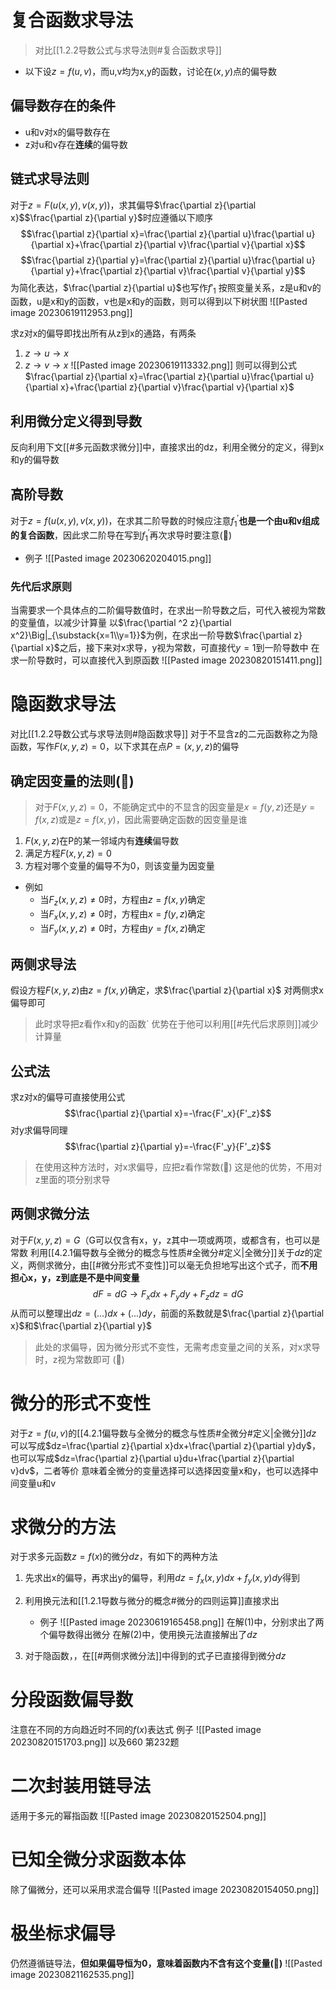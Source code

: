 # 复合函数求导法
 >对比[[1.2.2导数公式与求导法则#复合函数求导]]
- 以下设$z=f(u,v)$，而u,v均为x,y的函数，讨论在$(x,y)$点的偏导数
## 偏导数存在的条件
- u和v对x的偏导数存在
- z对u和v存在**连续**的偏导数
## 链式求导法则
对于$z=F(u(x,y),v(x,y))$，求其偏导$\frac{\partial z}{\partial x}$$\frac{\partial z}{\partial y}$时应遵循以下顺序
$$\frac{\partial z}{\partial x}=\frac{\partial z}{\partial u}\frac{\partial u}{\partial x}+\frac{\partial z}{\partial v}\frac{\partial v}{\partial x}$$
$$\frac{\partial z}{\partial y}=\frac{\partial z}{\partial u}\frac{\partial u}{\partial y}+\frac{\partial z}{\partial v}\frac{\partial v}{\partial y}$$
为简化表达，$\frac{\partial z}{\partial u}$也写作$f'_1$
按照变量关系，z是u和v的函数，u是x和y的函数，v也是x和y的函数，则可以得到以下树状图
![[Pasted image 20230619112953.png]]

求z对x的偏导即找出所有从z到x的通路，有两条
1. $z\to u\to x$
2. $z\to v \to x$
![[Pasted image 20230619113332.png]]
则可以得到公式$\frac{\partial z}{\partial x}=\frac{\partial z}{\partial u}\frac{\partial u}{\partial x}+\frac{\partial z}{\partial v}\frac{\partial v}{\partial x}$

## 利用微分定义得到导数
反向利用下文[[#多元函数求微分]]中，直接求出的dz，利用全微分的定义，得到x和y的偏导数


## 高阶导数
对于$z=f(u(x,y),v(x,y))$，在求其二阶导数的时候应注意$f^{'}_1$**也是一个由u和v组成的复合函数**，因此求二阶导在写到$f_1^{'}$再次求导时要注意(🌟)
- 例子
![[Pasted image 20230620204015.png]]

### 先代后求原则
当需要求一个具体点的二阶偏导数值时，在求出一阶导数之后，可代入被视为常数的变量值，以减少计算量
以$\frac{\partial ^2 z}{\partial x^2}\Big|_{\substack{x=1\\y=1}}$为例，在求出一阶导数$\frac{\partial z}{\partial x}$之后，接下来对x求导，y视为常数，可直接代$y=1$到一阶导数中
在求一阶导数时，可以直接代入到原函数
![[Pasted image 20230820151411.png]]
# 隐函数求导法
对比[[1.2.2导数公式与求导法则#隐函数求导]]
对于不显含z的二元函数称之为隐函数，写作$F(x,y,z)=0$，以下求其在点$P=(x,y,z)$的偏导
## 确定因变量的法则(🌟)
> 对于$F(x,y,z)=0$，不能确定式中的不显含的因变量是$x=f(y,z)$还是$y=f(x,z)$或是$z=f(x,y)$，因此需要确定函数的因变量是谁
1. $F(x,y,z)$在P的某一邻域内有**连续**偏导数
2. 满足方程$F(x,y,z)=0$
3. 方程对哪个变量的偏导不为0，则该变量为因变量
- 例如
	- 当$F_z(x,y,z)\not=0$时，方程由$z=f(x,y)$确定
	- 当$F_x(x,y,z)\not=0$时，方程由$x=f(y,z)$确定
	- 当$F_y(x,y,z)\not=0$时，方程由$y=f(x,z)$确定

## 两侧求导法
假设方程$F(x,y,z)$由$z=f(x,y)$确定，求$\frac{\partial z}{\partial x}$
对两侧求x偏导即可
> 此时求导把z看作x和y的函数`
> 优势在于他可以利用[[#先代后求原则]]减少计算量

## 公式法
求z对x的偏导可直接使用公式
$$\frac{\partial z}{\partial x}=-\frac{F'_x}{F'_z}$$
对y求偏导同理
$$\frac{\partial z}{\partial y}=-\frac{F'_y}{F'_z}$$
> 在使用这种方法时，对x求偏导，应把z看作常数(🌟)
> 这是他的优势，不用对z里面的项分别求导

## 两侧求微分法
对于$F(x,y,z)=G$（G可以仅含有x，y，z其中一项或两项，或都含有，也可以是常数
利用[[4.2.1偏导数与全微分的概念与性质#全微分#定义|全微分]]关于$dz$的定义，两侧求微分，由[[#微分形式不变性]]可以毫无负担地写出这个式子，而**不用担心x，y，z到底是不是中间变量**
$$dF=dG\to F_xdx+F_ydy+F_zdz=dG$$
从而可以整理出$dz=(...)dx+(...)dy$，前面的系数就是$\frac{\partial z}{\partial x}$和$\frac{\partial z}{\partial y}$
> 此处的求偏导，因为微分形式不变性，无需考虑变量之间的关系，对x求导时，z视为常数即可
   (🌟)

# 微分的形式不变性
对于$z=f(u,v)$的[[4.2.1偏导数与全微分的概念与性质#全微分#定义|全微分]]$dz$
可以写成$dz=\frac{\partial z}{\partial x}dx+\frac{\partial z}{\partial y}dy$，也可以写成$dz=\frac{\partial z}{\partial  u}du+\frac{\partial z}{\partial v}dv$，二者等价
意味着全微分的变量选择可以选择因变量x和y，也可以选择中间变量u和v


# 求微分的方法
对于求多元函数$z=f(x)$的微分$dz$，有如下的两种方法
1. 先求出x的偏导，再求出y的偏导，利用$dz=f_x(x,y)dx+f_y(x,y)dy$得到
2. 利用换元法和[[1.2.1导数与微分的概念#微分的四则运算]]直接求出
	- 例子
![[Pasted image 20230619165458.png]]
		在解(1)中，分别求出了两个偏导数得出微分
		在解(2)中，使用换元法直接解出了$dz$

3. 对于隐函数，，在[[#两侧求微分法]]中得到的式子已直接得到微分$dz$

# 分段函数偏导数
注意在不同的方向趋近时不同的$f(x)$表达式
例子
![[Pasted image 20230820151703.png]]
以及660 第232题
# 二次封装用链导法
适用于多元的幂指函数
![[Pasted image 20230820152504.png]]
# 已知全微分求函数本体
除了偏微分，还可以采用求混合偏导
![[Pasted image 20230820154050.png]]

# 极坐标求偏导
仍然遵循链导法，**但如果偏导恒为0，意味着函数内不含有这个变量(🌟)**
![[Pasted image 20230821162535.png]]
